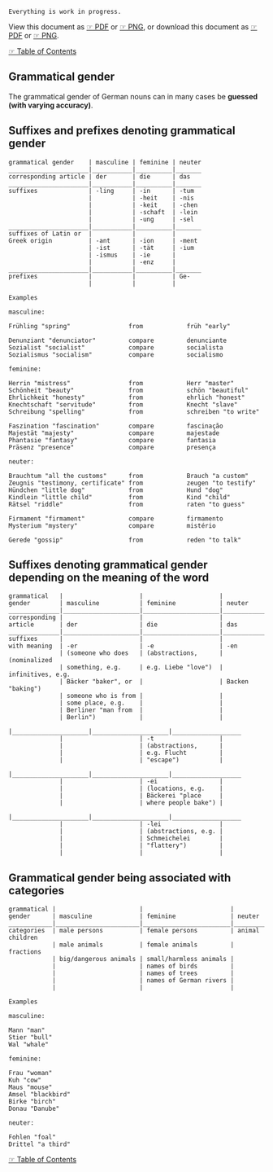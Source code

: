 
`Everything is work in progress.`

View this document as [☞ PDF](https://github.com/deduke-men-a-selanna/angel/blob/main/Grammatical-Gender.pdf) or [☞ PNG](https://github.com/deduke-men-a-selanna/angel/blob/main/Grammatical-Gender.png), or download this document as [☞ PDF](https://raw.githubusercontent.com/deduke-men-a-selanna/angel/main/Grammatical-Gender.pdf) or [☞ PNG](https://raw.githubusercontent.com/deduke-men-a-selanna/angel/main/Grammatical-Gender.png).

[☞ Table of Contents](https://github.com/deduke-men-a-selanna/angel/blob/main/Readme.md)

Grammatical gender
-

The grammatical gender of German nouns can in many cases be **guessed (with varying accuracy)**.

Suffixes and prefixes denoting grammatical gender
-

    grammatical gender    | masculine | feminine | neuter
    ______________________|___________|__________|_______
    corresponding article | der       | die      | das
    ______________________|___________|__________|_______
    suffixes              | -ling     | -in      | -tum
                          |           | -heit    | -nis
                          |           | -keit    | -chen
                          |           | -schaft  | -lein
                          |           | -ung     | -sel
    ______________________|___________|__________|_______
    suffixes of Latin or  |           |          |
    Greek origin          | -ant      | -ion     | -ment
                          | -ist      | -tät     | -ium
                          | -ismus    | -ie      |
                          |           | -enz     |
    ______________________|___________|__________|_______
    prefixes              |           |          | Ge-
                          |           |          |


`Examples`

`masculine:`

    Frühling "spring"                from            früh "early"

    Denunziant "denunciator"         compare         denunciante
    Sozialist "socialist"            compare         socialista
    Sozialismus "socialism"          compare         socialismo

`feminine:`

    Herrin "mistress"                from            Herr "master"
    Schönheit "beauty"               from            schön "beautiful"
    Ehrlichkeit "honesty"            from            ehrlich "honest"
    Knechtschaft "servitude"         from            Knecht "slave"
    Schreibung "spelling"            from            schreiben "to write"

    Faszination "fascination"        compare         fascinação
    Majestät "majesty"               compare         majestade
    Phantasie "fantasy"              compare         fantasia
    Präsenz "presence"               compare         presença

`neuter:`

    Brauchtum "all the customs"      from            Brauch "a custom"
    Zeugnis "testimony, certificate" from            zeugen "to testify"
    Hündchen "little dog"            from            Hund "dog"
    Kindlein "little child"          from            Kind "child"
    Rätsel "riddle"                  from            raten "to guess"

    Firmament "firmament"            compare         firmamento
    Mysterium "mystery"              compare         mistério

    Gerede "gossip"                  from            reden "to talk"


Suffixes denoting grammatical gender depending on the meaning of the word
-

    grammatical   |                     |                     |
    gender        | masculine           | feminine            | neuter
    ______________|_____________________|_____________________|___________________
    corresponding |                     |                     |
    article       | der                 | die                 | das
    ______________|_____________________|_____________________|___________________
    suffixes      |                     |                     |
    with meaning  | -er                 | -e                  | -en
                  | (someone who does   | (abstractions,      | (nominalized
                  | something, e.g.     | e.g. Liebe "love")  | infinitives, e.g.
                  | Bäcker "baker", or  |                     | Backen "baking")
                  | someone who is from |                     |
                  | some place, e.g.    |                     |
                  | Berliner "man from  |                     |
                  | Berlin")            |                     |
                  |_____________________|_____________________|___________________
                  |                     | -t                  |
                  |                     | (abstractions,      |
                  |                     | e.g. Flucht         |
                  |                     | "escape")           |
                  |_____________________|_____________________|___________________
                  |                     | -ei                 |
                  |                     | (locations, e.g.    |
                  |                     | Bäckerei "place     |
                  |                     | where people bake") |
                  |_____________________|_____________________|___________________
                  |                     | -lei                |
                  |                     | (abstractions, e.g. |
                  |                     | Schmeichelei        |
                  |                     | "flattery")         |
                  |                     |                     |

Grammatical gender being associated with categories
-

    grammatical |                       |                        |
    gender      | masculine             | feminine               | neuter
    ____________|_______________________|________________________|_________________
    categories  | male persons          | female persons         | animal children
                | male animals          | female animals         | fractions
                | big/dangerous animals | small/harmless animals |
                |                       | names of birds         |
                |                       | names of trees         |
                |                       | names of German rivers |
                |                       |                        |

`Examples`

`masculine:`

    Mann "man"
    Stier "bull"
    Wal "whale"

`feminine:`

    Frau "woman"
    Kuh "cow"
    Maus "mouse"
    Amsel "blackbird"
    Birke "birch"
    Donau "Danube"

`neuter:`

    Fohlen "foal"
    Drittel "a third"


[☞ Table of Contents](https://github.com/deduke-men-a-selanna/angel/blob/main/Readme.md)


